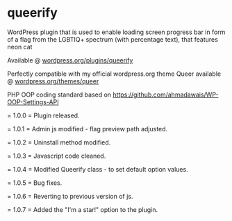 # queerify
WordPress plugin that is used to enable loading screen progress bar in form of a flag from the LGBTIQ+ spectrum (with percentage text), that features neon cat

Available @ [wordpress.org/plugins/queerify](https://wordpress.org/plugins/queerify/)

Perfectly compatible with my official wordpress.org theme Queer available @ [wordpress.org/themes/queer](https://wordpress.org/themes/queer/)

PHP OOP coding standard based on https://github.com/ahmadawais/WP-OOP-Settings-API

= 1.0.0 =
Plugin released.

= 1.0.1 =
Admin js modified - flag preview path adjusted.

= 1.0.2 =
Uninstall method modified.

= 1.0.3 =
Javascript code cleaned.

= 1.0.4 =
Modified Queerify class - to set default option values.

= 1.0.5 =
Bug fixes.

= 1.0.6 =
Reverting to previous version of js.

= 1.0.7 =
Added the "I'm a star!" option to the plugin.
